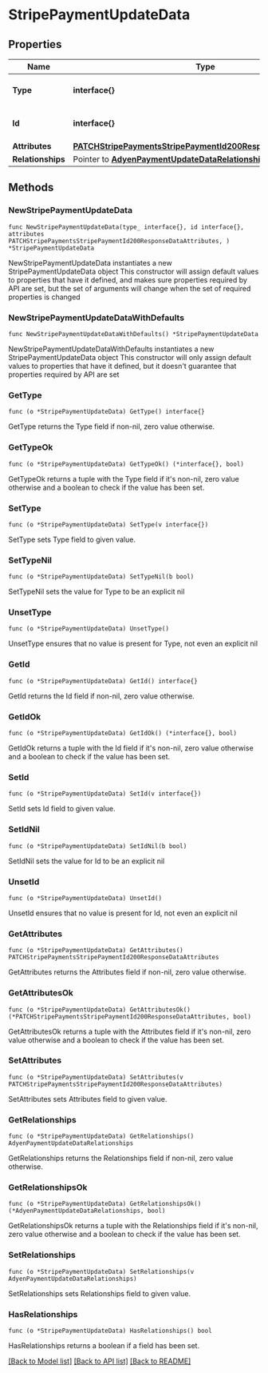 # StripePaymentUpdateData

## Properties

Name | Type | Description | Notes
------------ | ------------- | ------------- | -------------
**Type** | **interface{}** | The resource&#39;s type | 
**Id** | **interface{}** | The resource&#39;s id | 
**Attributes** | [**PATCHStripePaymentsStripePaymentId200ResponseDataAttributes**](PATCHStripePaymentsStripePaymentId200ResponseDataAttributes.md) |  | 
**Relationships** | Pointer to [**AdyenPaymentUpdateDataRelationships**](AdyenPaymentUpdateDataRelationships.md) |  | [optional] 

## Methods

### NewStripePaymentUpdateData

`func NewStripePaymentUpdateData(type_ interface{}, id interface{}, attributes PATCHStripePaymentsStripePaymentId200ResponseDataAttributes, ) *StripePaymentUpdateData`

NewStripePaymentUpdateData instantiates a new StripePaymentUpdateData object
This constructor will assign default values to properties that have it defined,
and makes sure properties required by API are set, but the set of arguments
will change when the set of required properties is changed

### NewStripePaymentUpdateDataWithDefaults

`func NewStripePaymentUpdateDataWithDefaults() *StripePaymentUpdateData`

NewStripePaymentUpdateDataWithDefaults instantiates a new StripePaymentUpdateData object
This constructor will only assign default values to properties that have it defined,
but it doesn't guarantee that properties required by API are set

### GetType

`func (o *StripePaymentUpdateData) GetType() interface{}`

GetType returns the Type field if non-nil, zero value otherwise.

### GetTypeOk

`func (o *StripePaymentUpdateData) GetTypeOk() (*interface{}, bool)`

GetTypeOk returns a tuple with the Type field if it's non-nil, zero value otherwise
and a boolean to check if the value has been set.

### SetType

`func (o *StripePaymentUpdateData) SetType(v interface{})`

SetType sets Type field to given value.


### SetTypeNil

`func (o *StripePaymentUpdateData) SetTypeNil(b bool)`

 SetTypeNil sets the value for Type to be an explicit nil

### UnsetType
`func (o *StripePaymentUpdateData) UnsetType()`

UnsetType ensures that no value is present for Type, not even an explicit nil
### GetId

`func (o *StripePaymentUpdateData) GetId() interface{}`

GetId returns the Id field if non-nil, zero value otherwise.

### GetIdOk

`func (o *StripePaymentUpdateData) GetIdOk() (*interface{}, bool)`

GetIdOk returns a tuple with the Id field if it's non-nil, zero value otherwise
and a boolean to check if the value has been set.

### SetId

`func (o *StripePaymentUpdateData) SetId(v interface{})`

SetId sets Id field to given value.


### SetIdNil

`func (o *StripePaymentUpdateData) SetIdNil(b bool)`

 SetIdNil sets the value for Id to be an explicit nil

### UnsetId
`func (o *StripePaymentUpdateData) UnsetId()`

UnsetId ensures that no value is present for Id, not even an explicit nil
### GetAttributes

`func (o *StripePaymentUpdateData) GetAttributes() PATCHStripePaymentsStripePaymentId200ResponseDataAttributes`

GetAttributes returns the Attributes field if non-nil, zero value otherwise.

### GetAttributesOk

`func (o *StripePaymentUpdateData) GetAttributesOk() (*PATCHStripePaymentsStripePaymentId200ResponseDataAttributes, bool)`

GetAttributesOk returns a tuple with the Attributes field if it's non-nil, zero value otherwise
and a boolean to check if the value has been set.

### SetAttributes

`func (o *StripePaymentUpdateData) SetAttributes(v PATCHStripePaymentsStripePaymentId200ResponseDataAttributes)`

SetAttributes sets Attributes field to given value.


### GetRelationships

`func (o *StripePaymentUpdateData) GetRelationships() AdyenPaymentUpdateDataRelationships`

GetRelationships returns the Relationships field if non-nil, zero value otherwise.

### GetRelationshipsOk

`func (o *StripePaymentUpdateData) GetRelationshipsOk() (*AdyenPaymentUpdateDataRelationships, bool)`

GetRelationshipsOk returns a tuple with the Relationships field if it's non-nil, zero value otherwise
and a boolean to check if the value has been set.

### SetRelationships

`func (o *StripePaymentUpdateData) SetRelationships(v AdyenPaymentUpdateDataRelationships)`

SetRelationships sets Relationships field to given value.

### HasRelationships

`func (o *StripePaymentUpdateData) HasRelationships() bool`

HasRelationships returns a boolean if a field has been set.


[[Back to Model list]](../README.md#documentation-for-models) [[Back to API list]](../README.md#documentation-for-api-endpoints) [[Back to README]](../README.md)



